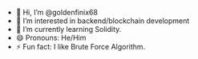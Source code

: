 - 👋 Hi, I’m @goldenfinix68
- 👀 I’m interested in backend/blockchain development
- 🌱 I’m currently learning Solidity.
- 😄 Pronouns: He/Him
- ⚡ Fun fact: I like Brute Force Algorithm.


